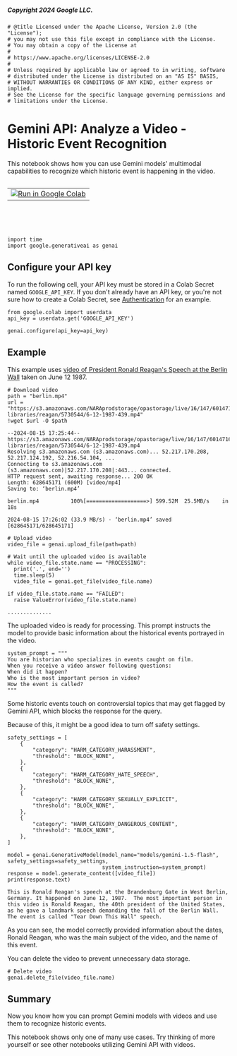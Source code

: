 ##### Copyright 2024 Google LLC.


```
# @title Licensed under the Apache License, Version 2.0 (the "License");
# you may not use this file except in compliance with the License.
# You may obtain a copy of the License at
#
# https://www.apache.org/licenses/LICENSE-2.0
#
# Unless required by applicable law or agreed to in writing, software
# distributed under the License is distributed on an "AS IS" BASIS,
# WITHOUT WARRANTIES OR CONDITIONS OF ANY KIND, either express or implied.
# See the License for the specific language governing permissions and
# limitations under the License.
```

# Gemini API: Analyze a Video - Historic Event Recognition

This notebook shows how you can use Gemini models' multimodal capabilities to recognize which historic event is happening in the video.

<table class="tfo-notebook-buttons" align="left">
  <td>
    <a target="_blank" href="https://colab.research.google.com/github/google-gemini/cookbook/blob/main/examples/Analyze_a_Video_Historic_Event_Recognition.ipynb"><img src = "../images/colab_logo_32px.png"/>Run in Google Colab</a>
  </td>
</table>


```
!pip install -U -q "google-generativeai>=0.7.2"
```


```
import time
import google.generativeai as genai
```

## Configure your API key

To run the following cell, your API key must be stored in a Colab Secret named `GOOGLE_API_KEY`. If you don't already have an API key, or you're not sure how to create a Colab Secret, see [Authentication](https://github.com/google-gemini/cookbook/blob/main/quickstarts/Authentication.ipynb) for an example.


```
from google.colab import userdata
api_key = userdata.get('GOOGLE_API_KEY')

genai.configure(api_key=api_key)
```

## Example

This example uses [video of President Ronald Reagan's Speech at the Berlin Wall](https://s3.amazonaws.com/NARAprodstorage/opastorage/live/16/147/6014716/content/presidential-libraries/reagan/5730544/6-12-1987-439.mp4) taken on June 12 1987.


```
# Download video
path = "berlin.mp4"
url = "https://s3.amazonaws.com/NARAprodstorage/opastorage/live/16/147/6014716/content/presidential-libraries/reagan/5730544/6-12-1987-439.mp4"
!wget $url -O $path
```

    --2024-08-15 17:25:44--  https://s3.amazonaws.com/NARAprodstorage/opastorage/live/16/147/6014716/content/presidential-libraries/reagan/5730544/6-12-1987-439.mp4
    Resolving s3.amazonaws.com (s3.amazonaws.com)... 52.217.170.208, 52.217.124.192, 52.216.54.104, ...
    Connecting to s3.amazonaws.com (s3.amazonaws.com)|52.217.170.208|:443... connected.
    HTTP request sent, awaiting response... 200 OK
    Length: 628645171 (600M) [video/mp4]
    Saving to: ‘berlin.mp4’
    
    berlin.mp4          100%[===================>] 599.52M  25.5MB/s    in 18s     
    
    2024-08-15 17:26:02 (33.9 MB/s) - ‘berlin.mp4’ saved [628645171/628645171]
    
    


```
# Upload video
video_file = genai.upload_file(path=path)
```


```
# Wait until the uploaded video is available
while video_file.state.name == "PROCESSING":
  print('.', end='')
  time.sleep(5)
  video_file = genai.get_file(video_file.name)

if video_file.state.name == "FAILED":
  raise ValueError(video_file.state.name)
```

    ..............

The uploaded video is ready for processing. This prompt instructs the model to provide basic information about the historical events portrayed in the video.


```
system_prompt = """
You are historian who specializes in events caught on film.
When you receive a video answer following questions:
When did it happen?
Who is the most important person in video?
How the event is called?
"""
```

Some historic events touch on controversial topics that may get flagged by Gemini API, which blocks the response for the query.

Because of this, it might be a good idea to turn off safety settings.


```
safety_settings = [
    {
        "category": "HARM_CATEGORY_HARASSMENT",
        "threshold": "BLOCK_NONE",
    },
    {
        "category": "HARM_CATEGORY_HATE_SPEECH",
        "threshold": "BLOCK_NONE",
    },
    {
        "category": "HARM_CATEGORY_SEXUALLY_EXPLICIT",
        "threshold": "BLOCK_NONE",
    },
    {
        "category": "HARM_CATEGORY_DANGEROUS_CONTENT",
        "threshold": "BLOCK_NONE",
    },
]
```


```
model = genai.GenerativeModel(model_name="models/gemini-1.5-flash", safety_settings=safety_settings,
                              system_instruction=system_prompt)
response = model.generate_content([video_file])
print(response.text)
```

    This is Ronald Reagan's speech at the Brandenburg Gate in West Berlin, Germany. It happened on June 12, 1987.  The most important person in this video is Ronald Reagan, the 40th president of the United States,  as he gave a landmark speech demanding the fall of the Berlin Wall. The event is called "Tear Down This Wall" speech. 
    
    

As you can see, the model correctly provided information about the dates, Ronald Reagan, who was the main subject of the video, and the name of this event.

You can delete the video to prevent unnecessary data storage.


```
# Delete video
genai.delete_file(video_file.name)
```

## Summary

Now you know how you can prompt Gemini models with videos and use them to recognize historic events.

This notebook shows only one of many use cases. Try thinking of more yourself or see other notebooks utilizing Gemini API with videos.
